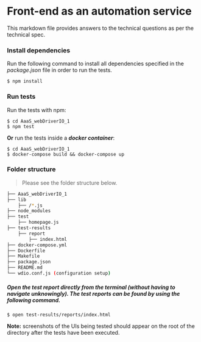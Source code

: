# Front-end as an automation service
This markdown file provides answers to the technical questions as per the technical spec.

### Install dependencies
Run the following command to install all dependencies specified in the *package.json* file in order to run the tests.

```
$ npm install
```
### Run tests
Run the tests with npm:

```
$ cd AaaS_webDriverIO_1
$ npm test
```

**Or** run the tests inside a ***docker container***:

```
$ cd AaaS_webDriverIO_1
$ docker-compose build && docker-compose up
```

### Folder structure
> Please see the folder structure below.

```bash
├── AaaS_webDriverIO_1
├── lib
	├── /*.js
├── node_modules
├── test
	├── homepage.js
├── test-results
	├── report
		├── index.html
├── docker-compose.yml
├── Dockerfile
├── Makefile
├── package.json
├── README.md
└── wdio.conf.js (configuration setup)
```
##### Open the test report directly from the terminal (without having to navigate unknowingly). The test reports can be found by using the following command.
```
$ open test-results/reports/index.html
```
**Note:** screenshots of the UIs being tested should appear on the root of the directory after the tests have been executed.
